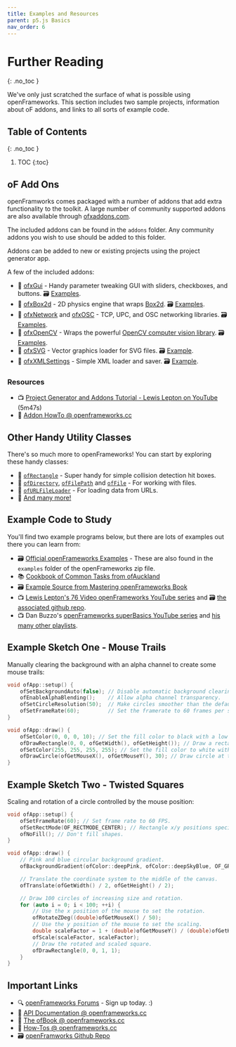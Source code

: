 ```yaml
---
title: Examples and Resources
parent: p5.js Basics
nav_order: 6
---
```


<!-- prettier-ignore-start -->

# Further Reading
{: .no_toc }

We've only just scratched the surface of what is possible using openFrameworks. This section includes two sample projects, information about oF addons, and links to all sorts of example code.

## Table of Contents
{: .no_toc }

1. TOC
{:toc}

<!-- prettier-ignore-end -->

## oF Add Ons

openFramworks comes packaged with a number of addons that add extra functionality to the toolkit. A large number of community supported addons are also available through [ofxaddons.com](https://ofxaddons.com).

The included addons can be found in the `addons` folder. Any community addons you wish to use should be added to this folder.

Addons can be added to new or existing projects using the project generator app.

A few of the included addons:

- 📗 [ofxGui](https://openframeworks.cc/documentation/ofxGui/) - Handy parameter tweaking GUI with sliders, checkboxes, and buttons. 🗃️ [Examples](https://github.com/openframeworks/openFrameworks/tree/master/examples/gui).
- 📗 [ofxBox2d](https://github.com/vanderlin/ofxBox2d) - 2D physics engine that wraps [Box2d](https://box2d.org/). 🗃️ [Examples](https://github.com/vanderlin/ofxBox2d).
- 📗 [ofxNetwork](https://openframeworks.cc/ja/documentation/ofxNetwork/) and [ofxOSC](https://openframeworks.cc/documentation/ofxOsc/) - TCP, UPC, and OSC networking libraries. 🗃️ [Examples](https://github.com/openframeworks/openFrameworks/tree/master/examples/communication).
- 📗 [ofxOpenCV](https://openframeworks.cc/documentation/ofxOpenCv/) - Wraps the powerful [OpenCV computer vision library](https://opencv.org/). 🗃️ [Examples](https://github.com/openframeworks/openFrameworks/tree/master/examples/computer_vision).
- 📗 [ofxSVG](https://openframeworks.cc/documentation/ofxSVG/) - Vector graphics loader for SVG files. 🗃️ [Example](https://github.com/openframeworks/openFrameworks/tree/master/examples/input_output/svgExample).
- 📗 [ofxXMLSettings](https://openframeworks.cc/documentation/ofxXmlSettings/) - Simple XML loader and saver. 🗃️ [Example](https://github.com/openframeworks/openFrameworks/tree/master/examples/input_output/xmlExamples).

### Resources

- 📺 [Project Generator and Addons Tutorial - Lewis Lepton on YouTube](https://www.youtube.com/watch?v=sgU_r4Kn_rk&list=PL4neAtv21WOlqpDzGqbGM_WN2hc5ZaVv7&index=3) (5m47s)
- 📙 [Addon HowTo @ openframeworks.cc](https://openframeworks.cc/learning/01_basics/how_to_add_addon_to_project/)

## Other Handy Utility Classes

There's so much more to openFrameworks! You can start by exploring these handy classes:

- 📗 [`ofRectangle`](https://openframeworks.cc/documentation/types/ofRectangle/) - Super handy for simple collision detection hit boxes.
- 📗 [`ofDirectory`](https://openframeworks.cc/documentation/utils/ofDirectory/), [`ofFilePath`](https://openframeworks.cc/documentation/utils/ofFilePath/) and [`ofFile`](https://openframeworks.cc/documentation/utils/ofFile/) - For working with files.
- 📗 [`ofURLFileLoader`](https://openframeworks.cc///documentation/utils/ofURLFileLoader/) - For loading data from URLs.
- 📗 [And many more!](https://openframeworks.cc/documentation/)

## Example Code to Study

You'll find two example programs below, but there are lots of examples out there you can learn from:

- 🗃️ [Official openFrameworks Examples](https://github.com/openframeworks/openFrameworks/tree/master/examples) - These are also found in the `examples` folder of the openFrameworks zip file.
- 📚 [Cookbook of Common Tasks from ofAuckland](https://sites.google.com/site/ofauckland/examples)
- 🗃️ [Example Source from Mastering openFrameworks Book](https://github.com/firmread/ofDemystified)
- 📺 [Lewis Lepton's 76 Video openFrameworks YouTube series](https://www.youtube.com/playlist?list=PL4neAtv21WOlqpDzGqbGM_WN2hc5ZaVv7) and 🗃️ [the associated github repo](https://github.com/lewislepton/openFrameworksTutorialSeries).
- 📺 Dan Buzzo's [openFrameworks superBasics YouTube series](https://www.youtube.com/playlist?list=PL6QF0yo3Zj7DbN76C5-_6VCDF5CPBIz6l) and [his many other playlists](https://www.youtube.com/c/danbuzzo/featured).

## Example Sketch One - Mouse Trails

Manually clearing the background with an alpha channel to create some mouse trails:

```cpp
void ofApp::setup() {
    ofSetBackgroundAuto(false); // Disable automatic background clearing.
    ofEnableAlphaBlending();    // Allow alpha channel transparency.
    ofSetCircleResolution(50);  // Make circles smoother than the default.
    ofSetFrameRate(60);         // Set the framerate to 60 frames per second.
}

void ofApp::draw() {
    ofSetColor(0, 0, 0, 10); // Set the fill color to black with a low alpha value.
    ofDrawRectangle(0, 0, ofGetWidth(), ofGetHeight()); // Draw a rectangle that covers the canvas.
    ofSetColor(255, 255, 255, 255); // Set the fill color to white with full alpha.
    ofDrawCircle(ofGetMouseX(), ofGetMouseY(), 30); // Draw circle at the mouse position.
}
```

## Example Sketch Two - Twisted Squares

Scaling and rotation of a circle controlled by the mouse position:

```cpp
void ofApp::setup() {
    ofSetFrameRate(60); // Set frame rate to 60 FPS.
    ofSetRectMode(OF_RECTMODE_CENTER); // Rectangle x/y positions specify the shape's center.
    ofNoFill(); // Don't fill shapes.
}

void ofApp::draw() {
    // Pink and blue circular background gradient.
    ofBackgroundGradient(ofColor::deepPink, ofColor::deepSkyBlue, OF_GRADIENT_CIRCULAR);

    // Translate the coordinate system to the middle of the canvas.
    ofTranslate(ofGetWidth() / 2, ofGetHeight() / 2);

    // Draw 100 circles of increasing size and rotation.
    for (auto i = 0; i < 100; ++i) {
        // Use the x position of the mouse to set the rotation.
        ofRotateZDeg((double)ofGetMouseX() / 50);
        // Use the y position of the mouse to set the scaling.
        double scaleFactor = 1 + (double)ofGetMouseY() / (double)ofGetHeight() / 5;
        ofScale(scaleFactor, scaleFactor);
        // Draw the rotated and scaled square.
        ofDrawRectangle(0, 0, 1, 1);
    }
}
```

## Important Links

- 🔍 [openFrameworks Forums](https://forum.openframeworks.cc/) - Sign up today. :)
- 📗 [API Documentation @ openframeworks.cc](https://openframeworks.cc/documentation/)
- 📘 [The ofBook @ openframeworks.cc](https://openframeworks.cc/ofBook/chapters/foreword.html)
- 📙 [How-Tos @ openframeworks.cc](https://openframeworks.cc/learning/)
- 🗃️ [openFramworks Github Repo](https://github.com/openframeworks/)
